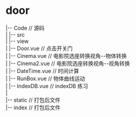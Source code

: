 # door


|-- Code                            // 源码  
|   |-- src  
|       |-- view  
|           |-- Door.vue            // 点击开关门  
|           |-- Cinema.vue          // 电影院选座转换视角--物体转换  
|           |-- Cinema2.vue         // 电影院选座转换视角--视角转换  
|           |-- DateTime.vue        // 时间计算  
|           |-- RunBox.vue          // 物体曲线运动  
|           |-- IndexDB.vue         // indexDB 练习  
|  
|-- static                          // 打包后文件  
|-- index                           // 打包后文件  